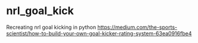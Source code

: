 # nrl_goal_kick
Recreating nrl goal kicking in python
https://medium.com/the-sports-scientist/how-to-build-your-own-goal-kicker-rating-system-63ea0916fbe4
